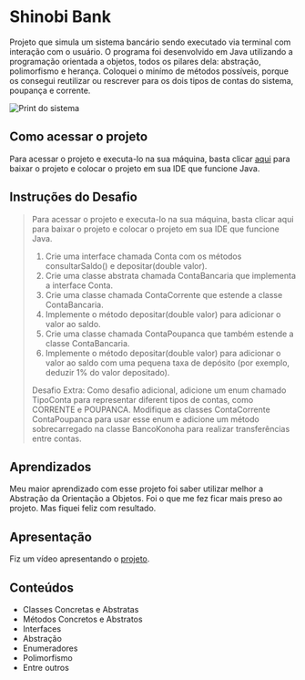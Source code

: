 # Shinobi Bank
Projeto que simula um sistema bancário sendo executado via terminal com interação com o usuário. O programa foi desenvolvido em Java utilizando a programação orientada a objetos, todos os pilares dela: abstração, polimorfismo e herança. Coloquei o minímo de métodos possíveis, porque os consegui reutilizar ou rescrever para os dois tipos de contas do sistema, poupança e corrente.

![Print do sistema](https://github.com/user-attachments/assets/9ead40ac-1e80-4f74-9478-084b1845b394)

## Como acessar o projeto
Para acessar o projeto e executa-lo na sua máquina, basta clicar <a href="">aqui</a> para baixar o projeto e colocar o projeto em sua IDE que funcione Java.

## Instruções do Desafio
> Para acessar o projeto e executa-lo na sua máquina, basta clicar aqui para baixar o projeto e colocar o projeto em sua IDE que funcione Java.
> 1. Crie uma interface chamada Conta com os métodos consultarSaldo() e depositar(double valor).
> 2. Crie uma classe abstrata chamada ContaBancaria que implementa a interface Conta.
> 3. Crie uma classe chamada ContaCorrente que estende a classe ContaBancaria.
> 4. Implemente o método depositar(double valor) para adicionar o valor ao saldo.
> 5. Crie uma classe chamada ContaPoupanca que também estende a classe ContaBancaria.
> 6. Implemente o método depositar(double valor) para adicionar o valor ao saldo com uma pequena taxa de depósito (por exemplo, deduzir 1% do valor depositado).
> 
> Desafio Extra: Como desafio adicional, adicione um enum chamado TipoConta para representar diferent tipos de contas, como CORRENTE e POUPANCA. Modifique as classes ContaCorrente ContaPoupanca para usar esse enum e adicione um método sobrecarregado na classe BancoKonoha para realizar transferências entre contas.

## Aprendizados
Meu maior aprendizado com esse projeto foi saber utilizar melhor a Abstração da Orientação a Objetos. Foi o que me fez ficar mais preso ao projeto. Mas fiquei feliz com resultado.

## Apresentação
Fiz um vídeo apresentando o <a href="https://www.linkedin.com/posts/lucas-pereira-de-lima-programador_java-projeto-backend-activity-7292985238287216640-0Cpk?utm_source=share&utm_medium=member_desktop">projeto</a>.

## Conteúdos
* Classes Concretas e Abstratas
* Métodos Concretos e Abstratos
* Interfaces
* Abstração
* Enumeradores
* Polimorfismo
* Entre outros
